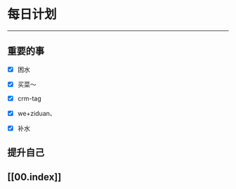
# 每日计划
---
## 重要的事


- [x]  困水
- [x] 买菜～
- [x] crm-tag
- [x] we+ziduan、
- [x] 补水



## 提升自己

  



## [[00.index]]










